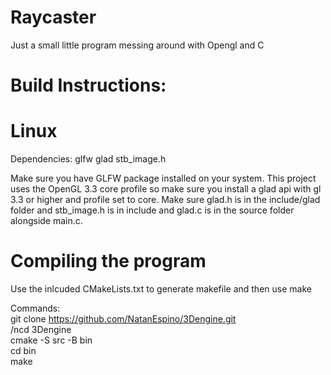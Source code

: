 # Raycaster
Just a small little program messing around with Opengl and C

# Build Instructions:

# Linux

Dependencies:
glfw glad stb_image.h

Make sure you have GLFW package installed on your system.
This project uses the OpenGL 3.3 core profile so make sure you install a glad api with gl 3.3 or higher and profile set to core. Make sure glad.h is in the include/glad folder and stb_image.h is in include and glad.c is in the source folder alongside main.c.

# Compiling the program
Use the inlcuded CMakeLists.txt to generate makefile and then use make

Commands:  
git clone https://github.com/NatanEspino/3Dengine.git  
/ncd 3Dengine  
cmake -S src -B bin  
cd bin  
make

